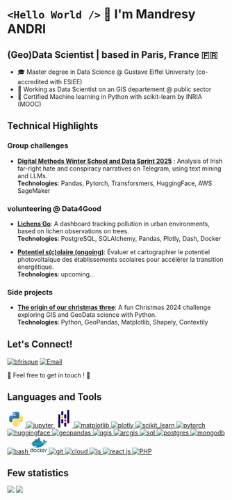 # `<Hello World />` 👋 I'm Mandresy ANDRI 

## (Geo)Data Scientist | based in Paris, France 🇫🇷

- 🎓 Master degree in Data Science @ Gustave Eiffel University (co-accredited with ESIEE)
- 💼 Working as Data Scientist on an GIS departement @ public sector
- 📜 Certified Machine learning in Python with scikit-learn by INRIA (MOOC)

## Technical Highlights

### Group challenges 
- [**Digital Methods Winter School and Data Sprint 2025**](https://digitalmethods.net/) : Analysis of Irish far-right hate and conspiracy narratives on Telegram, using text mining and LLMs.  
**Technologies**: Pandas, Pytorch, Transforsmers, HuggingFace, AWS SageMaker

### volunteering @ Data4Good
- [**Lichens Go**](https://github.com/dataforgoodfr/lichensgo/): A dashboard tracking pollution in urban environments, based on lichen observations on trees.  
**Technologies**: PostgreSQL, SQLAlchemy, Pandas, Plotly, Dash, Docker

- [**Potentiel s(c)olaire (ongoing)**](https://dataforgood.fr/projects/potentielscolaire): Évaluer et cartographier le potentiel photovoltaïque des établissements scolaires pour accélérer la transition énergétique.  
**Technologies**: upcoming...

  
### Side projects 
- [**The origin of our christmas three**](https://github.com/mandresyandri/defi_carto_sapin_2024): A fun Christmas 2024 challenge exploring GIS and GeoData science with Python.  
**Technologies**: Python, GeoPandas, Matplotlib, Shapely, Contextily
 

## Let's Connect!
<a href="https://linkedin.com/in/mandresyandri" target="blank"><img align="center" src="https://img.icons8.com/color/48/000000/linkedin.png" alt="bfrisque" height="50"  /></a>
<a href="mandresy.andriantsoanavalona@gmail.com"> <img align="center" src="https://upload.wikimedia.org/wikipedia/commons/7/7e/Gmail_icon_%282020%29.svg" alt="Email" height="35"/></a>

📧 Feel free to get in touch ! 🚀

## Languages and Tools
<p align="left">
  <!-- Python Stack  -->
  <a href="https://www.python.org" target="_blank" rel="noreferrer">
    <img src="https://raw.githubusercontent.com/devicons/devicon/master/icons/python/python-original.svg" alt="python" height="40"/>
  </a>
  <a href="https://jupyter.org/" target="_blank" rel="noreferrer">
    <img src="https://camo.githubusercontent.com/e0eefb9cad563671713a927f417044f3ea2520d828f76317073eab7444915c1e/68747470733a2f2f75706c6f61642e77696b696d656469612e6f72672f77696b6970656469612f636f6d6d6f6e732f332f33382f4a7570797465725f6c6f676f2e737667" alt="jupyter" height="40"/>
  </a>
  <a href="https://pandas.pydata.org/" target="_blank" rel="noreferrer">
    <img src="https://raw.githubusercontent.com/devicons/devicon/2ae2a900d2f041da66e950e4d48052658d850630/icons/pandas/pandas-original.svg" alt="pandas"height="40"/>
  </a>
  <a href="https://matplotlib.org/stable/" target="_blank" rel="noreferrer">
    <img src="https://matplotlib.org/stable/_static/logo_light.svg" alt="matplotlib" height="40"/>
  </a>
  <a href="https://plotly.com/" target="_blank" rel="noreferrer">
    <img src="https://upload.wikimedia.org/wikipedia/commons/thumb/8/8a/Plotly-logo.png/1200px-Plotly-logo.png?20220718173326" alt="plotly" height="40"/>
  </a>
  
  <!-- AI Stack -->
  <a href="https://scikit-learn.org/" target="_blank" rel="noreferrer">
    <img src="https://upload.wikimedia.org/wikipedia/commons/0/05/Scikit_learn_logo_small.svg" alt="scikit_learn" height="40"/>
  </a>
  <a href="https://pytorch.org/" target="_blank" rel="noreferrer">
    <img src="https://pytorch.org/assets/images/logo.svg" alt="pytorch"  height="40"/>
  </a>
  <a href="https://huggingface.co/" target="_blank" rel="noreferrer">
    <img src="https://huggingface.co/front/assets/huggingface_logo.svg" alt="huggingface"height="40"/>
  </a>

  <!-- Geo Stack -->
  <a href="https://geopandas.org/en/stable/" target="_blank" rel="noreferrer">
    <img src="https://geopandas.org/en/stable/_static/geopandas_logo_web.svg" alt="geopandas" height="40"/>
  </a>
  <a href="https://qgis.org/" target="_blank" rel="noreferrer">
    <img src="https://qgis.github.io/qgis-uni-navigation/logo.svg" alt="qgis" height="40"/>
  </a>
  <a href="https://qgis.org/" target="_blank" rel="noreferrer">
    <img src="https://upload.wikimedia.org/wikipedia/commons/d/df/ArcGIS_logo.png" alt="arcgis" height="40"/>
  </a>

  <!-- Databases -->
  <a href="https://www.mysql.com/fr/" target="_blank" rel="noreferrer">
    <img src="https://upload.wikimedia.org/wikipedia/fr/thumb/6/62/MySQL.svg/langfr-240px-MySQL.svg.png" alt="sql" height="40"/>
  </a>
  <a href="https://www.postgresql.org/" target="_blank" rel="noreferrer">
    <img src="https://www.postgresql.org/media/img/about/press/elephant.png" alt="postgres" height="40"/>
  </a>
  <a href="https://www.mongodb.com/fr-fr" target="_blank" rel="noreferrer">
    <img src="https://webimages.mongodb.com/_com_assets/cms/kuyjf3vea2hg34taa-horizontal_default_slate_blue.svg?auto=format%252Ccompress" alt="mongodb" height="40"/>
  </a>

  <!-- Computer sciences  -->
  <a href="https://www.gnu.org/software/bash/" target="_blank" rel="noreferrer">
    <img src="https://www.vectorlogo.zone/logos/gnu_bash/gnu_bash-icon.svg" alt="bash" height="40"/>
  </a>
  <a href="https://www.docker.com/" target="_blank" rel="noreferrer">
    <img src="https://raw.githubusercontent.com/devicons/devicon/master/icons/docker/docker-original-wordmark.svg" alt="docker" height="40"/>
  </a>
  <a href="https://git-scm.com/" target="_blank" rel="noreferrer">
    <img src="https://www.vectorlogo.zone/logos/git-scm/git-scm-icon.svg" alt="git" height="40"/>
  </a>
  <a href="https://aws.amazon.com/" target="_blank" rel="noreferrer">
    <img src="https://upload.wikimedia.org/wikipedia/commons/thumb/9/93/Amazon_Web_Services_Logo.svg/langfr-2560px-Amazon_Web_Services_Logo.svg.png" alt="cloud" height="40"/>
  </a>

  <!-- Web stack -->
  <a href="https://developer.mozilla.org/fr/docs/Web/JavaScript" target="_blank" rel="noreferrer">
    <img src="https://upload.wikimedia.org/wikipedia/commons/thumb/7/73/Javascript-736400_960_720.png/640px-Javascript-736400_960_720.png" alt="js" height="40"/>
  </a>
  <a href="https://fr.react.dev/" target="_blank" rel="noreferrer">
    <img src="https://upload.wikimedia.org/wikipedia/commons/thumb/3/30/React_Logo_SVG.svg/langfr-1920px-React_Logo_SVG.svg.png" alt="react js" height="40"/>
  </a>
  <a href="https://fr.react.dev/" target="_blank" rel="noreferrer">
    <img src="https://upload.wikimedia.org/wikipedia/commons/thumb/2/27/PHP-logo.svg/262px-PHP-logo.svg.png" alt="PHP" height="40"/>
  </a>

</p>

## Few statistics
![](https://github-readme-stats.vercel.app/api?username=mandresyandri&show_icons=true&theme=algolia&count_private=true&hide_border=true)
![](https://github-readme-stats.vercel.app/api/top-langs/?username=mandresyandri&theme=algolia&hide_langs_below=8&hide_border=true)
